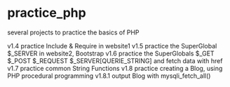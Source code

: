 # practice_php
several projects to practice the basics of PHP

v1.4 practice Include & Require in website1
v1.5 practice the SuperGlobal $_SERVER in website2, Bootstrap 
v1.6 practice the SuperGlobals $_GET $_POST $_REQUEST $_SERVER[QUERIE_STRING] and fetch data with href 
v1.7 practice common String Functions
v1.8 practice creating a Blog, using PHP procedural programming
     v1.8.1 output Blog with mysqli_fetch_all()